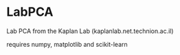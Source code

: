 # LabPCA

Lab PCA from the Kaplan Lab (kaplanlab.net.technion.ac.il)

requires numpy, matplotlib and scikit-learn
